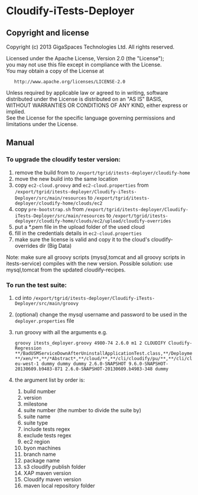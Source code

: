 Cloudify-iTests-Deployer
========================


Copyright and license
----------------------
Copyright (c) 2013 GigaSpaces Technologies Ltd. All rights reserved.

Licensed under the Apache License, Version 2.0 (the "License");<br/>
you may not use this file except in compliance with the License.<br/>
You may obtain a copy of the License at 

       http://www.apache.org/licenses/LICENSE-2.0
     
Unless required by applicable law or agreed to in writing, software<br/>
distributed under the License is distributed on an "AS IS" BASIS,<br/>
WITHOUT WARRANTIES OR CONDITIONS OF ANY KIND, either express or implied.<br/>
See the License for the specific language governing permissions and<br/>
limitations under the License.


Manual
----------------------

### To upgrade the cloudify tester version:

1.  remove the build from to `/export/tgrid/itests-deployer/cloudify-home`
2.  move the new build into the same location
3.  copy `ec2-cloud.groovy` and `ec2-cloud.properties` from `/export/tgrid/itests-deployer/Cloudify-iTests-Deployer/src/main/resources` to `/export/tgrid/itests-deployer/cloudify-home/clouds/ec2`
4.  copy `pre-bootstrap.sh` from `/export/tgrid/itests-deployer/Cloudify-iTests-Deployer/src/main/resources` to `/export/tgrid/itests-deployer/cloudify-home/clouds/ec2/upload/cloudify-overrides`
5.  put a *.pem file in the upload folder of the used cloud
6.  fill in the credentials details in `ec2-cloud.properties`
7.  make sure the license is valid and copy it to the cloud's cloudify-overrides dir (Big Data)

Note: make sure all groovy scripts (mysql,tomcat and all groovy scripts in itests-service) compiles with the new version.
Possible solution: use mysql,tomcat from the updated cloudify-recipes.


### To run the test suite:

1.  cd into `/export/tgrid/itests-deployer/Cloudify-iTests-Deployer/src/main/groovy`
2.  (optional) change the mysql username and password to be used in the `deployer.properties` file
2.  run groovy with all the arguments e.g.

	```shell
	groovy itests_deployer.groovy 4980-74 2.6.0 m1 2 CLOUDIFY Cloudify-Regression
	**/BadUSMServiceDownAfterUninstallApplicationTest.class,**/DeploymentsControllerTest.class
	**/xen/**,**/*Abstract*,**/cloud/**,**/cli/cloudify/pu/**,**/cli/cloudify/AdminApiControllerTest**,**/cli/cloudify/security/**
	eu-west-1 dummy dummy dummy 2.6.0-SNAPSHOT 9.6.0-SNAPSHOT-20130609.b9483-871 2.6.0-SNAPSHOT-20130609.b4983-348 dummy
	```

3.  the argument list by order is:
	
	1. build number
	2. version
	3. milestone
	4. suite number (the number to divide the suite by)
	5. suite name
	6. suite type
	7. include tests regex
	8. exclude tests regex
	9. ec2 region
	10. byon machines
	11. branch name
	12. package name
	13. s3 cloudify publish folder
	14. XAP maven version
	15. Cloudify maven version
	16. maven local repository folder

